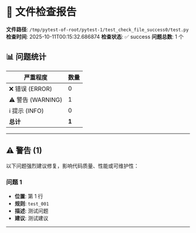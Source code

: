 # 📄 文件检查报告

**文件路径**: `/tmp/pytest-of-root/pytest-1/test_check_file_success0/test.py`
**检查时间**: 2025-10-11T00:15:32.686874
**检查状态**: ✅ success
**问题总数**: 1 个

## 📊 问题统计

| 严重程度 | 数量 |
|---------|------|
| ❌ 错误 (ERROR) | 0 |
| ⚠️ 警告 (WARNING) | 1 |
| ℹ️ 提示 (INFO) | 0 |
| **总计** | **1** |

---

## ⚠️ 警告 (1)

以下问题强烈建议修复，影响代码质量、性能或可维护性：

### 问题 1

- **位置**: 第 1 行
- **规则**: `test_001`
- **描述**: 测试问题
- **建议**: 测试建议

---

